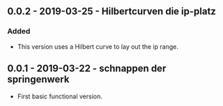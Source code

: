 
## 0.0.2 - 2019-03-25 - Hilbertcurven die ip-platz

### Added

*  This version uses a Hilbert curve to lay out the ip range.

## 0.0.1 - 2019-03-22 - schnappen der springenwerk

* First basic functional version.
